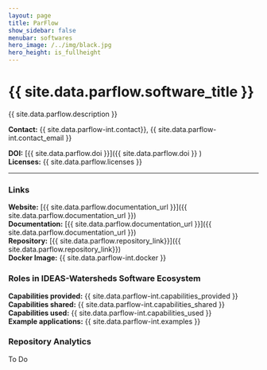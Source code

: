 ```yaml
---
layout: page
title: ParFlow
show_sidebar: false
menubar: softwares
hero_image: /../img/black.jpg
hero_height: is_fullheight
---
```


# {{ site.data.parflow.software_title }} [<i class="fas fa-book"></i>](https://parflow.org/) [<i class="fab fa-github"></i>](https://github.com/parflow/parflow) 

{{ site.data.parflow.description }} 

**Contact:** {{ site.data.parflow-int.contact}}, {{ site.data.parflow-int.contact_email }}

**DOI:**  [{{ site.data.parflow.doi }}]({{ site.data.parflow.doi }} ) <br>
**Licenses:**  {{ site.data.parflow.licenses }} <br>

***

### Links

**Website:** [{{ site.data.parflow.documentation_url }}]({{ site.data.parflow.documentation_url }}) <br>
**Documentation:** [{{ site.data.parflow.documentation_url }}]({{ site.data.parflow.documentation_url }}) <br>
**Repository:**  [{{ site.data.parflow.repository_link}}]({{ site.data.parflow.repository_link}})  <br>
**Docker Image:**  {{ site.data.parflow-int.docker }}

### Roles in IDEAS-Watersheds Software Ecosystem

**Capabilities provided:** {{ site.data.parflow-int.capabilities_provided }} <br>
**Capabilities shared:** {{ site.data.parflow-int.capabilities_shared }}<br>
**Capabilities used:** {{ site.data.parflow-int.capabilities_used }}<br>
**Example applications:** {{ site.data.parflow-int.examples }}

### Repository Analytics

To Do





